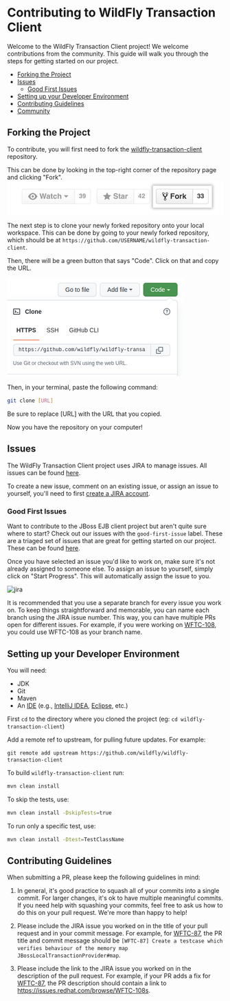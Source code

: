 # Contributing to WildFly Transaction Client

Welcome to the WildFly Transaction Client project! We welcome contributions from the community. This guide will walk you through the steps for getting started on our project.

- [Forking the Project](#forking-the-project)
- [Issues](#issues)
  - [Good First Issues](#good-first-issues)
- [Setting up your Developer Environment](#setting-up-your-developer-environment)
- [Contributing Guidelines](#contributing-guidelines)
- [Community](#community)


## Forking the Project
To contribute, you will first need to fork the [wildfly-transaction-client](https://github.com/wildfly/wildfly-transaction-client) repository.

This can be done by looking in the top-right corner of the repository page and clicking "Fork".
![fork](assets/images/fork.jpg)

The next step is to clone your newly forked repository onto your local workspace. This can be done by going to your newly forked repository, which should be at `https://github.com/USERNAME/wildfly-transaction-client`.

Then, there will be a green button that says "Code". Click on that and copy the URL.

![clone](assets/images/clone.png)

Then, in your terminal, paste the following command:
```bash
git clone [URL]
```
Be sure to replace [URL] with the URL that you copied.

Now you have the repository on your computer!

## Issues
The WildFly Transaction Client   project uses JIRA to manage issues. All issues can be found [here](https://issues.redhat.com/projects/WFTC/issues).

To create a new issue, comment on an existing issue, or assign an issue to yourself, you'll need to first [create a JIRA account](https://issues.redhat.com/).


### Good First Issues
Want to contribute to the JBoss EJB client project but aren't quite sure where to start? Check out our issues with the `good-first-issue` label. These are a triaged set of issues that are great for getting started on our project. These can be found [here](https://issues.redhat.com/issues/?filter=12403277).

Once you have selected an issue you'd like to work on, make sure it's not already assigned to someone else. To assign an issue to yourself, simply click on "Start Progress". This will automatically assign the issue to you.

![jira](assets/images/jira_start_progress.png)

It is recommended that you use a separate branch for every issue you work on. To keep things straightforward and memorable, you can name each branch using the JIRA issue number. This way, you can have multiple PRs open for different issues. For example, if you were working on [WFTC-108](https://issues.redhat.com/browse/WFTC-108), you could use WFTC-108 as your branch name.

## Setting up your Developer Environment
You will need:

* JDK
* Git
* Maven
* An [IDE](https://en.wikipedia.org/wiki/Comparison_of_integrated_development_environments#Java)
  (e.g., [IntelliJ IDEA](https://www.jetbrains.com/idea/download/), [Eclipse](https://www.eclipse.org/downloads/), etc.)


First `cd` to the directory where you cloned the project (eg: `cd wildfly-transaction-client`)

Add a remote ref to upstream, for pulling future updates.
For example:

```
git remote add upstream https://github.com/wildfly/wildfly-transaction-client
```
To build `wildfly-transaction-client` run:
```bash
mvn clean install
```

To skip the tests, use:

```bash
mvn clean install -DskipTests=true
```

To run only a specific test, use:

```bash
mvn clean install -Dtest=TestClassName
```

## Contributing Guidelines

When submitting a PR, please keep the following guidelines in mind:

1. In general, it's good practice to squash all of your commits into a single commit. For larger changes, it's ok to have multiple meaningful commits. If you need help with squashing your commits, feel free to ask us how to do this on your pull request. We're more than happy to help!

  1. Please include the JIRA issue you worked on in the title of your pull request and in your commit message. For example, for [WFTC-87](https://issues.redhat.com/browse/WFTC-87), the PR title and commit message should be `[WFTC-87] Create a testcase which verifies behaviour of the memory map JBossLocalTransactionProvider#map`.

2. Please include the link to the JIRA issue you worked on in the description of the pull request. For example, if your PR adds a fix for [WFTC-87](https://issues.redhat.com/browse/WFTC-87), the PR description should contain a link to https://issues.redhat.com/browse/WFTC-108s.
